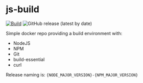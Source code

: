 # js-build

[![Build](https://github.com/rsmith013/js-build/actions/workflows/build-push-docker.yaml/badge.svg)](https://github.com/rsmith013/js-build/actions/workflows/build-push-docker.yaml)
![GitHub release (latest by date)](https://img.shields.io/github/v/release/rsmith013/js-build)

Simple docker repo providing a build environment with:
- NodeJS
- NPM
- Git
- build-essential
- curl

Release naming is:
`{NODE_MAJOR_VERSION}-{NPM_MAJOR_VERSION}`
